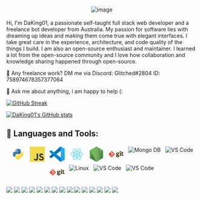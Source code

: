 <p align="center"><img src="https://elements-cover-images-0.imgix.net/92614c47-7239-4a50-a207-8f20a2f93e52?auto=compress%2Cformat&fit=max&w=1170&s=b0b8e44e1ca4c434625c4f88f7f42a42" alt="image" height="600" style="vertical-align:top; margin:4px"></p>
Hi, I'm DaKing01, a passionate self-taught full stack web developer and a freelance bot developer from Australia. My passion for software lies with dreaming up ideas and making them come true with elegant interfaces. I take great care in the experience, architecture, and code quality of the things I build. I am also an open-source enthusiast and maintainer. I learned a lot from the open-source community and I love how collaboration and knowledge sharing happened through open-source.


💼 Any freelance work? DM me via Discord: Glitched#2804 ID: 758974678357377064

💬 Ask me about anything, i am happy to help (:

[![GitHub Streak](https://github-readme-streak-stats.herokuapp.com/?user=DaKing01)](https://git.io/streak-stats)

[![DaKing01's GitHub stats](https://github-readme-stats.vercel.app/api?username=DaKing01)](https://git.io/streak-stats)

## 🧰 Languages and Tools:
<p align="center">
<img src="https://raw.githubusercontent.com/github/explore/80688e429a7d4ef2fca1e82350fe8e3517d3494d/topics/python/python.png" alt="Python" height="40" style="vertical-align:top; margin:4px">
<img src="https://raw.githubusercontent.com/github/explore/80688e429a7d4ef2fca1e82350fe8e3517d3494d/topics/javascript/javascript.png" alt="Javascript" height="40" style="vertical-align:top; margin:4px">
<img src="https://raw.githubusercontent.com/github/explore/80688e429a7d4ef2fca1e82350fe8e3517d3494d/topics/visual-studio-code/visual-studio-code.png" alt="VS Code" height="40" style="vertical-align:top; margin:4px">
<img src="https://raw.githubusercontent.com/github/explore/80688e429a7d4ef2fca1e82350fe8e3517d3494d/topics/react/react.png" alt="VS Code" height="40" style="vertical-align:top; margin:4px">
<img src="https://raw.githubusercontent.com/github/explore/80688e429a7d4ef2fca1e82350fe8e3517d3494d/topics/nodejs/nodejs.png" alt="VS Code" height="40" style="vertical-align:top; margin:4px">
<img src="https://raw.githubusercontent.com/github/explore/80688e429a7d4ef2fca1e82350fe8e3517d3494d/topics/git/git.png" alt="VS Code" height="40" style="vertical-align:top; margin:4px">
  
  <img src="https://g.foolcdn.com/art/companylogos/square/mdb.png" alt="Mongo DB" height="40" style="vertical-align:top; margin:4px">
  
  <img src="https://camo.githubusercontent.com/d98e048a63e101898ac25f646b0466303daaa1103a318723d75c50d01a004ca4/68747470733a2f2f696d672e736869656c64732e696f2f62616467652f4e504d2d626c61636b3f7374796c653d666f722d7468652d6261646765266c6f676f3d6e706d" alt="VS Code" height="40" style="vertical-align:top; margin:4px">
  
  <img src="https://raw.githubusercontent.com/github/explore/80688e429a7d4ef2fca1e82350fe8e3517d3494d/topics/git/git.png" alt="VS Code" height="40" style="vertical-align:top; margin:4px">
  
  <img src="https://pbs.twimg.com/profile_images/885496838563823616/041cYVio_400x400.jpg" alt="Linux" height="40" style="vertical-align:top; margin:4px">
  <img src="https://upload.wikimedia.org/wikipedia/commons/6/61/HTML5_logo_and_wordmark.svg" alt="VS Code" height="40" style="vertical-align:top; margin:4px">
  <img src="https://upload.wikimedia.org/wikipedia/commons/d/d5/CSS3_logo_and_wordmark.svg" alt="VS Code" height="40" style="vertical-align:top; margin:4px">
</p>


<a target="_blank" rel="noopener noreferrer" href="https://camo.githubusercontent.com/abafba218fbed7043af4edc6206b60a6b5ee06c95779e883256907673927dce7/68747470733a2f2f696d672e736869656c64732e696f2f62616467652f4e6f64652e4a532d626c61636b3f7374796c653d666f722d7468652d6261646765266c6f676f3d6e6f6465"><img src="https://camo.githubusercontent.com/abafba218fbed7043af4edc6206b60a6b5ee06c95779e883256907673927dce7/68747470733a2f2f696d672e736869656c64732e696f2f62616467652f4e6f64652e4a532d626c61636b3f7374796c653d666f722d7468652d6261646765266c6f676f3d6e6f6465" data-canonical-src="https://img.shields.io/badge/Node.JS-black?style=for-the-badge&amp;logo=node" style="max-width: 100%;"></a>
<a target="_blank" rel="noopener noreferrer" href="https://camo.githubusercontent.com/9baa2e3ef7f2b613a786471a255cc9a8eaa4b58b87b97c2c3d9615b14ca02593/68747470733a2f2f696d672e736869656c64732e696f2f62616467652f2d48544d4c352d626c61636b3f7374796c653d666f722d7468652d6261646765266c6f676f3d48544d4c35"><img src="https://camo.githubusercontent.com/9baa2e3ef7f2b613a786471a255cc9a8eaa4b58b87b97c2c3d9615b14ca02593/68747470733a2f2f696d672e736869656c64732e696f2f62616467652f2d48544d4c352d626c61636b3f7374796c653d666f722d7468652d6261646765266c6f676f3d48544d4c35" data-canonical-src="https://img.shields.io/badge/-HTML5-black?style=for-the-badge&amp;logo=HTML5" style="max-width: 100%;"></a>
<a target="_blank" rel="noopener noreferrer" href="https://camo.githubusercontent.com/4ce8ce681df2ab99362296f8af4cb86076666abc87eeae21401e2d2335953e18/68747470733a2f2f696d672e736869656c64732e696f2f62616467652f4353532d626c61636b3f7374796c653d666f722d7468652d6261646765266c6f676f3d63737333266c6f676f436f6c6f723d313537324236"><img src="https://camo.githubusercontent.com/4ce8ce681df2ab99362296f8af4cb86076666abc87eeae21401e2d2335953e18/68747470733a2f2f696d672e736869656c64732e696f2f62616467652f4353532d626c61636b3f7374796c653d666f722d7468652d6261646765266c6f676f3d63737333266c6f676f436f6c6f723d313537324236" data-canonical-src="https://img.shields.io/badge/CSS-black?style=for-the-badge&amp;logo=css3&amp;logoColor=1572B6" style="max-width: 100%;"></a>
<a target="_blank" rel="noopener noreferrer" href="https://camo.githubusercontent.com/89f4068122bd492879c7dc6ce17c5c98ea502d7447870b2c6715282cb34bcc9e/68747470733a2f2f696d672e736869656c64732e696f2f62616467652f4a6176617363726970742d626c61636b3f7374796c653d666f722d7468652d6261646765266c6f676f3d6a617661736372697074"><img src="https://camo.githubusercontent.com/89f4068122bd492879c7dc6ce17c5c98ea502d7447870b2c6715282cb34bcc9e/68747470733a2f2f696d672e736869656c64732e696f2f62616467652f4a6176617363726970742d626c61636b3f7374796c653d666f722d7468652d6261646765266c6f676f3d6a617661736372697074" data-canonical-src="https://img.shields.io/badge/Javascript-black?style=for-the-badge&amp;logo=javascript" style="max-width: 100%;"></a>
  <a target="_blank" rel="noopener noreferrer" href="https://camo.githubusercontent.com/b494db70c3458ab7bc3666cbb459eeaafabf3cee73ce4d3c0506c0687af1c393/68747470733a2f2f696d672e736869656c64732e696f2f62616467652f547970657363726970742d626c61636b3f7374796c653d666f722d7468652d6261646765266c6f676f3d74797065736372697074"><img src="https://camo.githubusercontent.com/b494db70c3458ab7bc3666cbb459eeaafabf3cee73ce4d3c0506c0687af1c393/68747470733a2f2f696d672e736869656c64732e696f2f62616467652f547970657363726970742d626c61636b3f7374796c653d666f722d7468652d6261646765266c6f676f3d74797065736372697074" data-canonical-src="https://img.shields.io/badge/Typescript-black?style=for-the-badge&amp;logo=typescript" style="max-width: 100%;"></a>
<a target="_blank" rel="noopener noreferrer" href="https://camo.githubusercontent.com/1ec568775eaf24311cd01382399cb21b34180471dd52a3b614681b3ff2086d6d/68747470733a2f2f696d672e736869656c64732e696f2f62616467652f5461696c77696e644353532d626c61636b3f7374796c653d666f722d7468652d6261646765266c6f676f3d5461696c77696e64253230435353"><img src="https://camo.githubusercontent.com/1ec568775eaf24311cd01382399cb21b34180471dd52a3b614681b3ff2086d6d/68747470733a2f2f696d672e736869656c64732e696f2f62616467652f5461696c77696e644353532d626c61636b3f7374796c653d666f722d7468652d6261646765266c6f676f3d5461696c77696e64253230435353" data-canonical-src="https://img.shields.io/badge/TailwindCSS-black?style=for-the-badge&amp;logo=Tailwind%20CSS" style="max-width: 100%;"></a>
<a target="_blank" rel="noopener noreferrer" href="https://camo.githubusercontent.com/dab2cfdd22a634aba25b66b025afa5b2ccbd8ada56af83aa44d1d86d24afbf7c/68747470733a2f2f696d672e736869656c64732e696f2f62616467652f466f6e74253230417765736f6d652d626c61636b3f7374796c653d666f722d7468652d6261646765266c6f676f3d466f6e74253230417765736f6d65"><img src="https://camo.githubusercontent.com/dab2cfdd22a634aba25b66b025afa5b2ccbd8ada56af83aa44d1d86d24afbf7c/68747470733a2f2f696d672e736869656c64732e696f2f62616467652f466f6e74253230417765736f6d652d626c61636b3f7374796c653d666f722d7468652d6261646765266c6f676f3d466f6e74253230417765736f6d65" data-canonical-src="https://img.shields.io/badge/Font%20Awesome-black?style=for-the-badge&amp;logo=Font%20Awesome" style="max-width: 100%;"></a>
<a target="_blank" rel="noopener noreferrer" href="https://camo.githubusercontent.com/7a1dcc422235eaa6dfad6cdebd7faae0da703a917691a0685a9dfb1280288257/68747470733a2f2f696d672e736869656c64732e696f2f62616467652f4769746875622d626c61636b3f7374796c653d666f722d7468652d6261646765266c6f676f3d476974687562"><img src="https://camo.githubusercontent.com/7a1dcc422235eaa6dfad6cdebd7faae0da703a917691a0685a9dfb1280288257/68747470733a2f2f696d672e736869656c64732e696f2f62616467652f4769746875622d626c61636b3f7374796c653d666f722d7468652d6261646765266c6f676f3d476974687562" data-canonical-src="https://img.shields.io/badge/Github-black?style=for-the-badge&amp;logo=Github" style="max-width: 100%;"></a>
<a target="_blank" rel="noopener noreferrer" href="https://camo.githubusercontent.com/e0f90d94c1a8488962821de8646d2076e4734f60ff996d444a06bd0f271e765d/68747470733a2f2f696d672e736869656c64732e696f2f62616467652f56697375616c25323053747564696f253230436f64652d626c61636b3f7374796c653d666f722d7468652d6261646765266c6f676f3d76697375616c2d73747564696f2d636f6465266c6f676f436f6c6f723d303037414343"><img src="https://camo.githubusercontent.com/e0f90d94c1a8488962821de8646d2076e4734f60ff996d444a06bd0f271e765d/68747470733a2f2f696d672e736869656c64732e696f2f62616467652f56697375616c25323053747564696f253230436f64652d626c61636b3f7374796c653d666f722d7468652d6261646765266c6f676f3d76697375616c2d73747564696f2d636f6465266c6f676f436f6c6f723d303037414343" data-canonical-src="https://img.shields.io/badge/Visual%20Studio%20Code-black?style=for-the-badge&amp;logo=visual-studio-code&amp;logoColor=007ACC" style="max-width: 100%;"></a>
<a target="_blank" rel="noopener noreferrer" href="https://camo.githubusercontent.com/d98e048a63e101898ac25f646b0466303daaa1103a318723d75c50d01a004ca4/68747470733a2f2f696d672e736869656c64732e696f2f62616467652f4e504d2d626c61636b3f7374796c653d666f722d7468652d6261646765266c6f676f3d6e706d"><img src="https://camo.githubusercontent.com/d98e048a63e101898ac25f646b0466303daaa1103a318723d75c50d01a004ca4/68747470733a2f2f696d672e736869656c64732e696f2f62616467652f4e504d2d626c61636b3f7374796c653d666f722d7468652d6261646765266c6f676f3d6e706d" data-canonical-src="https://img.shields.io/badge/NPM-black?style=for-the-badge&amp;logo=npm" style="max-width: 100%;"></a>
<a target="_blank" rel="noopener noreferrer" href="https://camo.githubusercontent.com/d08c96e0c77015d41cb52d456e8bf33de0b13cc005bd4800d80329af9b123eee/68747470733a2f2f696d672e736869656c64732e696f2f62616467652f4d6f6e676f44422d626c61636b3f7374796c653d666f722d7468652d6261646765266c6f676f3d4d6f6e676f6462"><img src="https://camo.githubusercontent.com/d08c96e0c77015d41cb52d456e8bf33de0b13cc005bd4800d80329af9b123eee/68747470733a2f2f696d672e736869656c64732e696f2f62616467652f4d6f6e676f44422d626c61636b3f7374796c653d666f722d7468652d6261646765266c6f676f3d4d6f6e676f6462" data-canonical-src="https://img.shields.io/badge/MongoDB-black?style=for-the-badge&amp;logo=Mongodb" style="max-width: 100%;"></a>
<a target="_blank" rel="noopener noreferrer" href="https://camo.githubusercontent.com/a1cc2b2efce9571517264eab3a6ec884074e78dada1d3a0359dfd33923469f3e/68747470733a2f2f696d672e736869656c64732e696f2f62616467652f50686f746f73686f702d626c61636b3f7374796c653d666f722d7468652d6261646765266c6f676f3d41646f626525323050686f746f73686f70"><img src="https://camo.githubusercontent.com/a1cc2b2efce9571517264eab3a6ec884074e78dada1d3a0359dfd33923469f3e/68747470733a2f2f696d672e736869656c64732e696f2f62616467652f50686f746f73686f702d626c61636b3f7374796c653d666f722d7468652d6261646765266c6f676f3d41646f626525323050686f746f73686f70" data-canonical-src="https://img.shields.io/badge/Photoshop-black?style=for-the-badge&amp;logo=Adobe%20Photoshop" style="max-width: 100%;"></a>
<a target="_blank" rel="noopener noreferrer" href="https://camo.githubusercontent.com/7db5976e41b787c96bf18219124761b6f6ab93e8cda559c4b06ce7099ad3513b/68747470733a2f2f696d672e736869656c64732e696f2f62616467652f57696e646f77732d626c61636b3f7374796c653d666f722d7468652d6261646765266c6f676f3d57696e646f7773"><img src="https://camo.githubusercontent.com/7db5976e41b787c96bf18219124761b6f6ab93e8cda559c4b06ce7099ad3513b/68747470733a2f2f696d672e736869656c64732e696f2f62616467652f57696e646f77732d626c61636b3f7374796c653d666f722d7468652d6261646765266c6f676f3d57696e646f7773" data-canonical-src="https://img.shields.io/badge/Windows-black?style=for-the-badge&amp;logo=Windows" style="max-width: 100%;"></a>
<a target="_blank" rel="noopener noreferrer" href="https://camo.githubusercontent.com/35b4fc29d92661064550aa516f59797626162e42194612bd8b8d463363e3e7c1/68747470733a2f2f696d672e736869656c64732e696f2f62616467652f41726475696e6f2d626c61636b3f7374796c653d666f722d7468652d6261646765266c6f676f3d41726475696e6f"><img src="https://camo.githubusercontent.com/35b4fc29d92661064550aa516f59797626162e42194612bd8b8d463363e3e7c1/68747470733a2f2f696d672e736869656c64732e696f2f62616467652f41726475696e6f2d626c61636b3f7374796c653d666f722d7468652d6261646765266c6f676f3d41726475696e6f" data-canonical-src="https://img.shields.io/badge/Arduino-black?style=for-the-badge&amp;logo=Arduino" style="max-width: 100%;"></a>
<a target="_blank" rel="noopener noreferrer" href="https://camo.githubusercontent.com/fd6bc72765cf2f4d40f3e646b2f88b3e413830b1d2b05669bc59285b69443d50/68747470733a2f2f696d672e736869656c64732e696f2f62616467652f446973636f72642d626c61636b3f7374796c653d666f722d7468652d6261646765266c6f676f3d446973636f7264"><img src="https://camo.githubusercontent.com/fd6bc72765cf2f4d40f3e646b2f88b3e413830b1d2b05669bc59285b69443d50/68747470733a2f2f696d672e736869656c64732e696f2f62616467652f446973636f72642d626c61636b3f7374796c653d666f722d7468652d6261646765266c6f676f3d446973636f7264" data-canonical-src="https://img.shields.io/badge/Discord-black?style=for-the-badge&amp;logo=Discord" style="max-width: 100%;">
  
<!--
**DaKing01/DaKing01** is a ✨ _special_ ✨ repository because its `README.md` (this file) appears on your GitHub profile.

Here are some ideas to get you started:

- 🔭 I’m currently working on ...
- 🌱 I’m currently learning ...
- 👯 I’m looking to collaborate on ...
- 🤔 I’m looking for help with ...
- 💬 Ask me about ...
- 📫 How to reach me: ...
- 😄 Pronouns: ...
- ⚡ Fun fact: ...
-->
